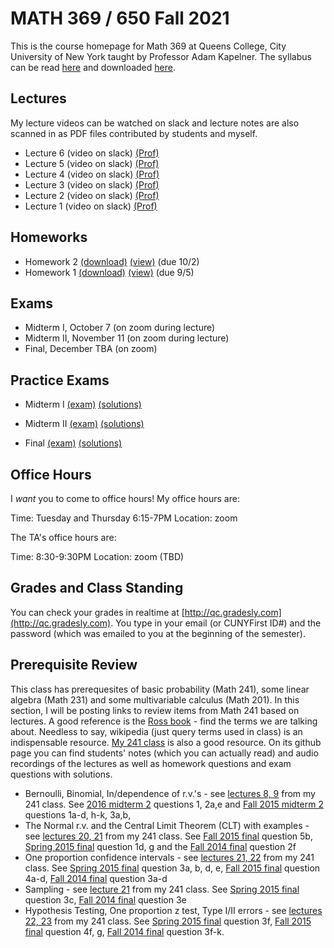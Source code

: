 # MATH 369 / 650 Fall 2021

This is the course homepage for Math 369 at Queens College, City University of New York taught by Professor Adam Kapelner. The syllabus can be read [here](https://github.com/kapelner/QC_Math_369_Fall_2021/blob/master/syllabus/syllabus.pdf) and downloaded [here](https://raw.githubusercontent.com/kapelner/QC_Math_369_Fall_2021/master/syllabus/syllabus.pdf).

## Lectures

My lecture videos can be watched on slack and lecture notes are also scanned in as PDF files contributed by students and myself.

* Lecture 6 (video on slack) [(Prof)](https://github.com/kapelner/QC_Math_369_Fall_2021/blob/master/lectures/lec06kap.pdf)
* Lecture 5 (video on slack) [(Prof)](https://github.com/kapelner/QC_Math_369_Fall_2021/blob/master/lectures/lec05kap.pdf)
* Lecture 4 (video on slack) [(Prof)](https://github.com/kapelner/QC_Math_369_Fall_2021/blob/master/lectures/lec04kap.pdf)
* Lecture 3 (video on slack) [(Prof)](https://github.com/kapelner/QC_Math_369_Fall_2021/blob/master/lectures/lec03kap.pdf)
* Lecture 2 (video on slack) [(Prof)](https://github.com/kapelner/QC_Math_369_Fall_2021/blob/master/lectures/lec02kap.pdf)
* Lecture 1 (video on slack) [(Prof)](https://github.com/kapelner/QC_Math_369_Fall_2021/blob/master/lectures/lec01kap.pdf)



## Homeworks

<!--
* Homework 9 [(download)](https://github.com/kapelner/QC_Math_369_Fall_2021/blob/master/homeworks/hw09/hw09.pdf?raw=true) [(view)](https://github.com/kapelner/QC_Math_369_Fall_2021/blob/master/homeworks/hw09/hw09.pdf) (due 12/12)
* Homework 8 [(download)](https://github.com/kapelner/QC_Math_369_Fall_2021/blob/master/homeworks/hw08/hw08.pdf?raw=true) [(view)](https://github.com/kapelner/QC_Math_369_Fall_2021/blob/master/homeworks/hw08/hw08.pdf) (due 12/2)
* Homework 7 [(download)](https://github.com/kapelner/QC_Math_369_Fall_2021/blob/master/homeworks/hw07/hw07.pdf?raw=true) [(view)](https://github.com/kapelner/QC_Math_369_Fall_2021/blob/master/homeworks/hw07/hw07.pdf) (due 12/13)
* Homework 6 [(download)](https://github.com/kapelner/QC_Math_369_Fall_2021/blob/master/homeworks/hw06/hw06.pdf?raw=true) [(view)](https://github.com/kapelner/QC_Math_369_Fall_2021/blob/master/homeworks/hw06/hw06.pdf) (due 12/1)
* Homework 5 [(download)](https://github.com/kapelner/QC_Math_369_Fall_2021/blob/master/homeworks/hw05/hw05.pdf?raw=true) [(view)](https://github.com/kapelner/QC_Math_369_Fall_2021/blob/master/homeworks/hw05/hw05.pdf) (due 11/9)
* Homework 4 [(download)](https://github.com/kapelner/QC_Math_369_Fall_2021/blob/master/homeworks/hw04/hw04.pdf?raw=true) [(view)](https://github.com/kapelner/QC_Math_369_Fall_2021/blob/master/homeworks/hw04/hw04.pdf) (due 10/24)
* Homework 3 [(download)](https://github.com/kapelner/QC_Math_369_Fall_2021/blob/master/homeworks/hw03/hw03.pdf?raw=true) [(view)](https://github.com/kapelner/QC_Math_369_Fall_2021/blob/master/homeworks/hw03/hw03.pdf) (due 10/5)-->
* Homework 2 [(download)](https://github.com/kapelner/QC_Math_369_Fall_2021/blob/master/homeworks/hw02/hw02.pdf?raw=true) [(view)](https://github.com/kapelner/QC_Math_369_Fall_2021/blob/master/homeworks/hw02/hw02.pdf) (due 10/2)
* Homework 1 [(download)](https://github.com/kapelner/QC_Math_369_Fall_2021/blob/master/homeworks/hw01/hw01.pdf?raw=true) [(view)](https://github.com/kapelner/QC_Math_369_Fall_2021/blob/master/homeworks/hw01/hw01.pdf) (due 9/5)


## Exams

* Midterm I, October 7 (on zoom during lecture) 
* Midterm II, November 11 (on zoom during lecture) 
* Final, December TBA (on zoom) 


## Practice Exams

* Midterm I [(exam)](https://github.com/kapelner/QC_Math_369_Fall_2020/blob/master/exams/midterm1/midterm1.pdf) [(solutions)](https://github.com/kapelner/QC_Math_369_Fall_2020/blob/master/exams/midterm1/midterm1_solutions.pdf)

* Midterm II [(exam)](https://github.com/kapelner/QC_Math_369_Fall_2020/blob/master/exams/midterm2/midterm2.pdf) [(solutions)](https://github.com/kapelner/QC_Math_369_Fall_2020/blob/master/exams/midterm2/midterm2_solutions.pdf)

* Final [(exam)](https://github.com/kapelner/QC_Math_369_Fall_2020/blob/master/exams/final/final.pdf) [(solutions)](https://github.com/kapelner/QC_Math_369_Fall_2020/blob/master/exams/final/final_solutions.pdf)

## Office Hours

I *want* you to come to office hours! My office hours are:

Time: Tuesday and Thursday 6:15-7PM
Location: zoom

The TA's office hours are:

Time: 8:30-9:30PM
Location: zoom (TBD)

## Grades and Class Standing

You can check your grades in realtime at [http://qc.gradesly.com](http://qc.gradesly.com). You type in your email (or CUNYFirst ID#) and the password (which was emailed to you at the beginning of the semester).


## Prerequisite Review

This class has prerequesites of basic probability (Math 241), some linear algebra (Math 231) and some multivariable calculus (Math 201). In this section, I will be posting links to review items from Math 241 based on lectures. A good reference is the [Ross book](https://www.amazon.com/First-Course-Probability-6th/dp/0130338516/ref=sr_1_6?ie=UTF8&qid=1504062810&sr=8-6&keywords=probability+ross) - find the terms we are talking about. Needless to say, wikipedia (just query terms used in class) is an indispensable resource. [My 241 class](https://github.com/kapelner/QC_Math_241_Fall_2016) is also a good resource. On its github page you can find students' notes (which you can actually read) and audio recordings of the lectures as well as homework questions and exam questions with solutions.

* Bernoulli, Binomial, In/dependence of r.v.'s - see [lectures 8, 9](https://github.com/kapelner/QC_Math_241_Fall_2016) from my 241 class. See [2016 midterm 2](https://github.com/kapelner/QC_Math_241_Fall_2016/blob/master/exams/midterm2/midterm2_solutions.pdf) questions 1, 2a,e and [Fall 2015 midterm 2](https://github.com/kapelner/QC_Math_241_Fall_2015/blob/master/exams/midterm2/midterm2_solutions.pdf) questions 1a-d, h-k, 3a,b, 
* The Normal r.v. and the Central Limit Theorem (CLT) with examples - see [lectures 20, 21](https://github.com/kapelner/QC_Math_241_Fall_2016) from my 241 class. See [Fall 2015 final](https://github.com/kapelner/QC_Math_241_Fall_2015/blob/master/exams/midterm2/midterm2_solutions.pdf) question 5b, [Spring 2015 final](https://github.com/kapelner/QC_Math_241_Spring_2015/blob/master/exams/final/final_solutions.pdf) question 1d, g and the [Fall 2014 final](https://github.com/kapelner/QC_Math_241_Fall_2014_15/blob/master/exams/final/final_solutions.pdf) question 2f
* One proportion confidence intervals - see [lectures 21, 22](https://github.com/kapelner/QC_Math_241_Fall_2016) from my 241 class. See [Spring 2015 final](https://github.com/kapelner/QC_Math_241_Spring_2015/blob/master/exams/final/final_solutions.pdf) question 3a, b, d, e, [Fall 2015 final](https://github.com/kapelner/QC_Math_241_Fall_2015/blob/master/exams/midterm2/midterm2_solutions.pdf) question 4a-d, [Fall 2014 final](https://github.com/kapelner/QC_Math_241_Fall_2014_15/blob/master/exams/final/final_solutions.pdf) question 3a-d
* Sampling - see [lecture 21](https://github.com/kapelner/QC_Math_241_Fall_2016) from my 241 class. See [Spring 2015 final](https://github.com/kapelner/QC_Math_241_Spring_2015/blob/master/exams/final/final_solutions.pdf) question 3c, [Fall 2014 final](https://github.com/kapelner/QC_Math_241_Fall_2014_15/blob/master/exams/final/final_solutions.pdf) question 3e
* Hypothesis Testing, One proportion z test, Type I/II errors - see [lectures 22, 23](https://github.com/kapelner/QC_Math_241_Fall_2016) from my 241 class. See [Spring 2015 final](https://github.com/kapelner/QC_Math_241_Spring_2015/blob/master/exams/final/final_solutions.pdf) question 3f, [Fall 2015 final](https://github.com/kapelner/QC_Math_241_Fall_2015/blob/master/exams/midterm2/midterm2_solutions.pdf) question 4f, g, [Fall 2014 final](https://github.com/kapelner/QC_Math_241_Fall_2014_15/blob/master/exams/final/final_solutions.pdf) question 3f-k.
